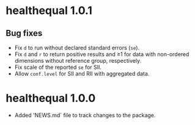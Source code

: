 # healthequal 1.0.1

## Bug fixes

* Fix `d` to run without declared standard errors (`se`).
* Fix `d` and `r` to return positive results and ≥1 for data with non-ordered dimensions without reference group, respectively.
* Fix scale of the reported `se` for SII.
* Allow `conf.level` for SII and RII with aggregated data.

# healthequal 1.0.0 

* Added 'NEWS.md` file to track changes to the package.
